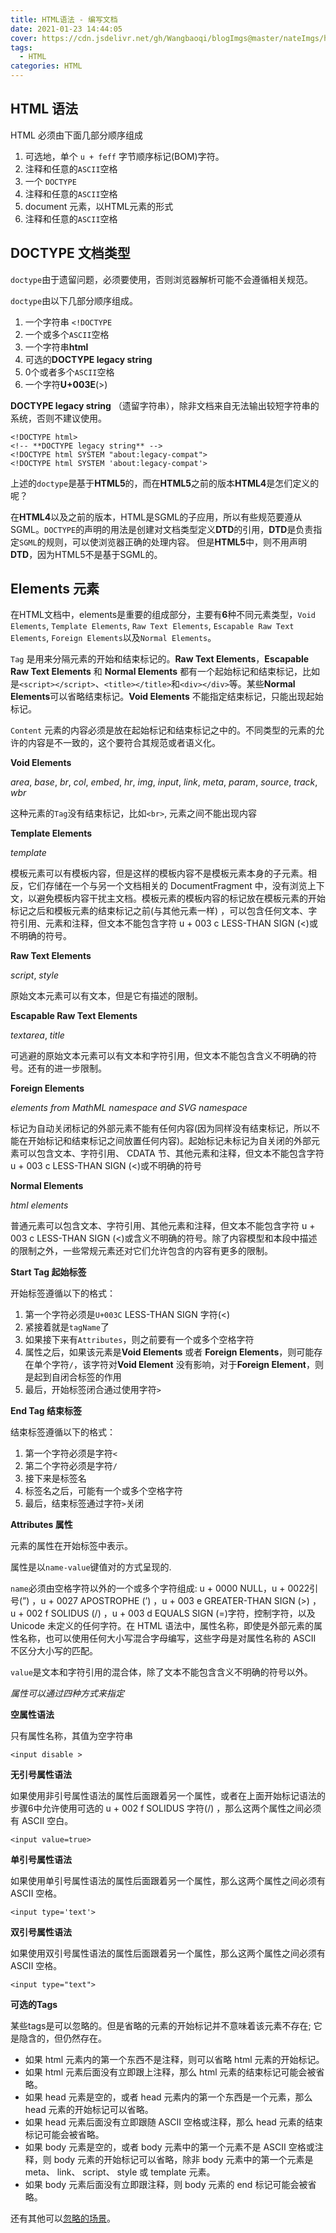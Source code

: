 ```yaml
---
title: HTML语法 - 编写文档
date: 2021-01-23 14:44:05
cover: https://cdn.jsdelivr.net/gh/Wangbaoqi/blogImgs@master/nateImgs/html/html-cover-write.png
tags: 
  - HTML
categories: HTML
---
```



## HTML 语法

HTML 必须由下面几部分顺序组成

1. 可选地，单个 `u + feff` 字节顺序标记(BOM)字符。
2. 注释和任意的`ASCII`空格
3. 一个 `DOCTYPE`
4. 注释和任意的`ASCII`空格
5. document 元素，以HTML元素的形式
6. 注释和任意的`ASCII`空格

## DOCTYPE 文档类型

`doctype`由于遗留问题，必须要使用，否则浏览器解析可能不会遵循相关规范。

`doctype`由以下几部分顺序组成。

1. 一个字符串 `<!DOCTYPE`
2. 一个或多个`ASCII`空格
3. 一个字符串**html**
4. 可选的**DOCTYPE legacy string**
5. 0个或者多个`ASCII`空格
6. 一个字符**U+003E**(>)

**DOCTYPE legacy string** （遗留字符串），除非文档来自无法输出较短字符串的系统，否则不建议使用。

```markup
<!DOCTYPE html> 
<!-- **DOCTYPE legacy string** -->
<!DOCTYPE html SYSTEM "about:legacy-compat">
<!DOCTYPE html SYSTEM 'about:legacy-compat'>
```

上述的`doctype`是基于**HTML5**的，而在**HTML5**之前的版本**HTML4**是怎们定义的呢？

在**HTML4**以及之前的版本，HTML是SGML的子应用，所以有些规范要遵从SGML。`DOCTYPE`的声明的用法是创建对文档类型定义**DTD**的引用，**DTD**是负责指定`SGML`的规则，可以使浏览器正确的处理内容。 但是**HTML5**中，则不用声明**DTD**，因为HTML5不是基于SGML的。

## Elements 元素

在HTML文档中，elements是重要的组成部分，主要有**6**种不同元素类型，`Void Elements`, `Template Elements`, `Raw Text Elements`, `Escapable Raw Text Elements`, `Foreign Elements`以及`Normal Elements`。

`Tag` 是用来分隔元素的开始和结束标记的。**Raw Text Elements**，**Escapable Raw Text Elements** 和 **Normal Elements** 都有一个起始标记和结束标记，比如是`<script></script>`、`<title></title>`和`<div></div>`等。某些**Normal Elements**可以省略结束标记。**Void Elements** 不能指定结束标记，只能出现起始标记。

`Content` 元素的内容必须是放在起始标记和结束标记之中的。不同类型的元素的允许的内容是不一致的，这个要符合其规范或者语义化。

**Void Elements**

_area_, _base_, _br_, _col_, _embed_, _hr_, _img_, _input_, _link_, _meta_, _param_, _source_, _track_, _wbr_

这种元素的`Tag`没有结束标记，比如`<br>`, 元素之间不能出现内容

**Template Elements**

_template_

模板元素可以有模板内容，但是这样的模板内容不是模板元素本身的子元素。相反，它们存储在一个与另一个文档相关的 DocumentFragment 中，没有浏览上下文，以避免模板内容干扰主文档。模板元素的模板内容的标记放在模板元素的开始标记之后和模板元素的结束标记之前(与其他元素一样) ，可以包含任何文本、字符引用、元素和注释，但文本不能包含字符 u + 003 c LESS-THAN SIGN (<)或不明确的符号。

**Raw Text Elements**

_script_, _style_

原始文本元素可以有文本，但是它有描述的限制。

**Escapable Raw Text Elements**

_textarea_, _title_

可逃避的原始文本元素可以有文本和字符引用，但文本不能包含含义不明确的符号。还有的进一步限制。

**Foreign Elements**

_elements from MathML namespace and SVG namespace_

标记为自动关闭标记的外部元素不能有任何内容(因为同样没有结束标记，所以不能在开始标记和结束标记之间放置任何内容)。起始标记未标记为自关闭的外部元素可以包含文本、字符引用、 CDATA 节、其他元素和注释，但文本不能包含字符 u + 003 c LESS-THAN SIGN (<)或不明确的符号

**Normal Elements**

_html elements_

普通元素可以包含文本、字符引用、其他元素和注释，但文本不能包含字符 u + 003 c LESS-THAN SIGN (<)或含义不明确的符号。除了内容模型和本段中描述的限制之外，一些常规元素还对它们允许包含的内容有更多的限制。

**Start Tag 起始标签**

开始标签遵循以下的格式：

1. 第一个字符必须是`U+003C` LESS-THAN SIGN 字符(<)
2. 紧接着就是`tagName`了
3. 如果接下来有`Attributes`，则之前要有一个或多个空格字符
4. 属性之后，如果该元素是**Void Elements** 或者 **Foreign Elements**，则可能存在单个字符`/`，该字符对**Void Element** 没有影响，对于**Foreign Element**，则是起到自闭合标签的作用
5. 最后，开始标签闭合通过使用字符`>`

**End Tag 结束标签**

结束标签遵循以下的格式：

1. 第一个字符必须是字符`<`
2. 第二个字符必须是字符`/`
3. 接下来是标签名
4. 标签名之后，可能有一个或多个空格字符
5. 最后，结束标签通过字符`>`关闭

**Attributes 属性**

元素的属性在开始标签中表示。

属性是以`name-value`键值对的方式呈现的.

`name`必须由空格字符以外的一个或多个字符组成: u + 0000 NULL，u + 0022引号(”) ，u + 0027 APOSTROPHE (’) ，u + 003 e GREATER-THAN SIGN (>) ，u + 002 f SOLIDUS (/) ，u + 003 d EQUALS SIGN (=)字符，控制字符，以及 Unicode 未定义的任何字符。在 HTML 语法中，属性名称，即使是外部元素的属性名称，也可以使用任何大小写混合字母编写，这些字母是对属性名称的 ASCII 不区分大小写的匹配。

`value`是文本和字符引用的混合体，除了文本不能包含含义不明确的符号以外。

_属性可以通过四种方式来指定_

**空属性语法**

只有属性名称，其值为空字符串

```markup
<input disable >
```

**无引号属性语法**

如果使用非引号属性语法的属性后面跟着另一个属性，或者在上面开始标记语法的步骤6中允许使用可选的 u + 002 f SOLIDUS 字符(/) ，那么这两个属性之间必须有 ASCII 空白。

```markup
<input value=true>
```

**单引号属性语法**

如果使用单引号属性语法的属性后面跟着另一个属性，那么这两个属性之间必须有 ASCII 空格。

```markup
<input type='text'>
```

**双引号属性语法**

如果使用双引号属性语法的属性后面跟着另一个属性，那么这两个属性之间必须有 ASCII 空格。

```markup
<input type="text">
```

**可选的Tags**

某些tags是可以忽略的。但是省略的元素的开始标记并不意味着该元素不存在; 它是隐含的，但仍然存在。

* 如果 html 元素内的第一个东西不是注释，则可以省略 html 元素的开始标记。
* 如果 html 元素后面没有立即跟上注释，那么 html 元素的结束标记可能会被省略。
* 如果 head 元素是空的，或者 head 元素内的第一个东西是一个元素，那么 head 元素的开始标记可以省略。
* 如果 head 元素后面没有立即跟随 ASCII 空格或注释，那么 head 元素的结束标记可能会被省略。
* 如果 body 元素是空的，或者 body 元素中的第一个元素不是 ASCII 空格或注释，则 body 元素的开始标记可以省略，除非 body 元素中的第一个元素是 meta、 link、 script、 style 或 template 元素。
* 如果 body 元素后面没有立即跟注释，则 body 元素的 end 标记可能会被省略。

还有其他可以[忽略的场景](https://html.spec.whatwg.org/multipage/syntax.html#optional-tags)。
